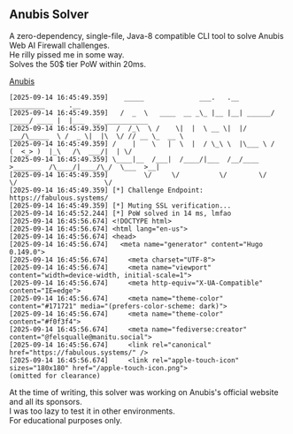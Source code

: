 Anubis Solver
---
A zero-dependency, single-file, Java-8 compatible CLI tool to solve Anubis Web AI Firewall challenges.  
He rilly pissed me in some way.  
Solves the 50$ tier PoW within 20ms.

[Anubis](https://github.com/TecharoHQ/anubis)

````log
[2025-09-14 16:45:49.359]    _____              ___.   .__         _________      .__                     
[2025-09-14 16:45:49.359]   /  _  \   ____  __ _\_ |__ |__| ______/   _____/ ____ |  |___  __ ___________ 
[2025-09-14 16:45:49.359]  /  /_\  \ /    \|  |  \ __ \|  |/  ___/\_____  \ /  _ \|  |\  \/ // __ \_  __ \
[2025-09-14 16:45:49.359] /    |    \   |  \  |  / \_\ \  |\___ \ /        (  <_> )  |_\   /\  ___/|  | \/
[2025-09-14 16:45:49.359] \____|__  /___|  /____/|___  /__/____  >_______  /\____/|____/\_/  \___  >__|   
[2025-09-14 16:45:49.359]         \/     \/          \/        \/        \/                      \/       
[2025-09-14 16:45:49.359] [*] Challenge Endpoint: https://fabulous.systems/
[2025-09-14 16:45:49.359] [*] Muting SSL verification...
[2025-09-14 16:45:52.244] [*] PoW solved in 14 ms, lmfao
[2025-09-14 16:45:56.674] <!DOCTYPE html>
[2025-09-14 16:45:56.674] <html lang="en-us">
[2025-09-14 16:45:56.674] <head>
[2025-09-14 16:45:56.674] 	<meta name="generator" content="Hugo 0.149.0">
[2025-09-14 16:45:56.674]     <meta charset="UTF-8">
[2025-09-14 16:45:56.674]     <meta name="viewport" content="width=device-width, initial-scale=1">
[2025-09-14 16:45:56.674]     <meta http-equiv="X-UA-Compatible" content="IE=edge">
[2025-09-14 16:45:56.674]     <meta name="theme-color" content="#171721" media="(prefers-color-scheme: dark)">
[2025-09-14 16:45:56.674]     <meta name="theme-color" content="#f0f3f4">
[2025-09-14 16:45:56.674]     <meta name="fediverse:creator" content="@felsqualle@manitu.social">
[2025-09-14 16:45:56.674]     <link rel="canonical" href="https://fabulous.systems/" />
[2025-09-14 16:45:56.674]     <link rel="apple-touch-icon" sizes="180x180" href="/apple-touch-icon.png">
(omitted for clearance)
````

At the time of writing, this solver was working on Anubis's official website and all its sponsors.  
I was too lazy to test it in other environments.  
For educational purposes only.





